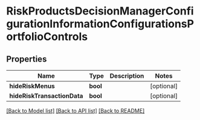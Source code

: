 # RiskProductsDecisionManagerConfigurationInformationConfigurationsPortfolioControls

## Properties
Name | Type | Description | Notes
------------ | ------------- | ------------- | -------------
**hideRiskMenus** | **bool** |  | [optional] 
**hideRiskTransactionData** | **bool** |  | [optional] 

[[Back to Model list]](../README.md#documentation-for-models) [[Back to API list]](../README.md#documentation-for-api-endpoints) [[Back to README]](../README.md)


